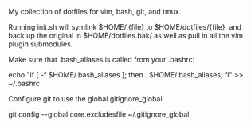 My collection of dotfiles for vim, bash, git, and tmux.

Running init.sh will symlink $HOME/.{file} to $HOME/dotfiles/{file}, and back up the original in $HOME/dotfiles.bak/ as well as pull in all the vim plugin submodules.

Make sure that .bash_aliases is called from your .bashrc:

echo "if [ -f $HOME/.bash_aliases ]; then . $HOME/.bash_aliases; fi" >> ~/.bashrc

Configure git to use the global gitignore_global

git config --global core.excludesfile ~/.gitignore_global


